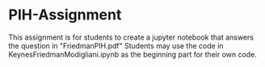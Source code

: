 # PIH-Assignment
This assignment is for students to create a jupyter notebook that answers the question in "FriedmanPIH.pdf"
Students may use the code in KeynesFriedmanModigliani.ipynb as the beginning part for their own code.
